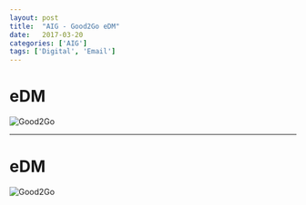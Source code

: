 ```yaml
---
layout: post
title:  "AIG - Good2Go eDM"
date:   2017-03-20
categories: ['AIG']
tags: ['Digital', 'Email']
---
```


# eDM
![Good2Go](https://raw.githubusercontent.com/gbjack/gbjack.github.io/master/assets/images/a1.png)


---


# eDM
![Good2Go](https://raw.githubusercontent.com/gbjack/gbjack.github.io/master/assets/images/a2.png)
